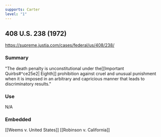 ```yaml
---
supports: Carter
level: "1"
---
```

## 408 U.S. 238 (1972)

https://supreme.justia.com/cases/federal/us/408/238/

### Summary

"The death penalty is unconstitutional under the[[Important Quirbs#^ce25e2| Eighth]] prohibition against cruel and unusual punishment when it is imposed in an arbitrary and capricious manner that leads to discriminatory results."



### Use

N/A

### Embedded

[[Weems v. United States]]
[[Robinson v. California]]